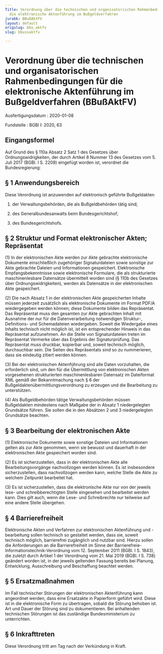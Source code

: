 ```yaml
---
Title: Verordnung über die technischen und organisatorischen Rahmenbedingungen für
  die elektronische Aktenführung im Bußgeldverfahren
jurabk: BBußAktFV
layout: default
origslug: bbu_aktfv
slug: bbussaktfv

---
```


# Verordnung über die technischen und organisatorischen Rahmenbedingungen für die elektronische Aktenführung im Bußgeldverfahren (BBußAktFV)

Ausfertigungsdatum
:   2020-01-08

Fundstelle
:   BGBl I: 2020, 63


## Eingangsformel

Auf Grund des § 110a Absatz 2 Satz 1 des Gesetzes über Ordnungswidrigkeiten, der durch Artikel 8 Nummer 13 des Gesetzes vom 5. Juli 2017 (BGBl. I S. 2208) eingefügt worden ist, verordnet die Bundesregierung:


## § 1 Anwendungsbereich

Diese Verordnung ist anzuwenden auf elektronisch geführte Bußgeldakten

1.  der Verwaltungsbehörden, die als Bußgeldbehörden tätig sind;


2.  des Generalbundesanwalts beim Bundesgerichtshof;


3.  des Bundesgerichtshofs.





## § 2 Struktur und Format elektronischer Akten; Repräsentat

(1) In der elektronischen Akte werden zur Akte gebrachte elektronische Dokumente einschließlich zugehöriger Signaturdateien sowie sonstige zur Akte gebrachte Dateien und Informationen gespeichert. Elektronische Empfangsbekenntnisse sowie elektronische Formulare, die als strukturierte maschinenlesbare Datensätze übermittelt worden sind (§ 110b des Gesetzes über Ordnungswidrigkeiten), werden als Datensätze in der elektronischen Akte gespeichert.

(2) Die nach Absatz 1 in der elektronischen Akte gespeicherten Inhalte müssen jederzeit zusätzlich als elektronische Dokumente im Format PDF/A wiedergegeben werden können; diese Dokumente bilden das Repräsentat. Das Repräsentat muss den gesamten zur Akte gebrachten Inhalt mit Ausnahme der nur für die Datenverarbeitung notwendigen Struktur-, Definitions- und Schemadateien wiedergeben. Soweit die Wiedergabe eines Inhalts technisch nicht möglich ist, ist ein entsprechender Hinweis in das Repräsentat aufzunehmen. An die Stelle von Signaturdateien treten im Repräsentat Vermerke über das Ergebnis der Signaturprüfung. Das Repräsentat muss druckbar, kopierbar und, soweit technisch möglich, durchsuchbar sein. Die Seiten des Repräsentats sind so zu nummerieren, dass sie eindeutig zitiert werden können.

(3) Bei der elektronischen Aktenführung sind alle Daten vorzuhalten, die erforderlich sind, um den für die Übermittlung von elektronischen Akten vorgesehenen strukturierten maschinenlesbaren Datensatz im Dateiformat XML gemäß der Bekanntmachung nach § 6 der Bußgeldaktenübermittlungsverordnung zu erzeugen und die Bearbeitung zu unterstützen.

(4) Als Bußgeldbehörden tätige Verwaltungsbehörden müssen Bußgeldakten mindestens nach Maßgabe der in Absatz 1 niedergelegten Grundsätze führen. Sie sollen die in den Absätzen 2 und 3 niedergelegten Grundsätze beachten.


## § 3 Bearbeitung der elektronischen Akte

(1) Elektronische Dokumente sowie sonstige Dateien und Informationen gelten als zur Akte genommen, wenn sie bewusst und dauerhaft in der elektronischen Akte gespeichert worden sind.

(2) Es ist sicherzustellen, dass in der elektronischen Akte alle Bearbeitungsvorgänge nachvollzogen werden können. Es ist insbesondere sicherzustellen, dass nachvollzogen werden kann, welche Stelle die Akte zu welchem Zeitpunkt bearbeitet hat.

(3) Es ist sicherzustellen, dass die elektronische Akte nur von der jeweils lese- und schreibberechtigten Stelle eingesehen und bearbeitet werden kann. Dies gilt auch, wenn die Lese- und Schreibrechte nur teilweise auf eine andere Stelle übergehen.


## § 4 Barrierefreiheit

Elektronische Akten und Verfahren zur elektronischen Aktenführung und -bearbeitung sollen technisch so gestaltet werden, dass sie, soweit technisch möglich, barrierefrei zugänglich und nutzbar sind. Hierzu sollen die Anforderungen an die Barrierefreiheit im Sinne der Barrierefreie-Informationstechnik-Verordnung vom 12. September 2011 (BGBl. I S. 1843), die zuletzt durch Artikel 1 der Verordnung vom 21. Mai 2019 (BGBl. I S. 738) geändert worden ist, in der jeweils geltenden Fassung bereits bei Planung, Entwicklung, Ausschreibung und Beschaffung beachtet werden.


## § 5 Ersatzmaßnahmen

Im Fall technischer Störungen der elektronischen Aktenführung kann angeordnet werden, dass eine Ersatzakte in Papierform geführt wird. Diese ist in die elektronische Form zu übertragen, sobald die Störung behoben ist. Art und Dauer der Störung sind zu dokumentieren. Bei anhaltenden technischen Störungen ist das zuständige Bundesministerium zu unterrichten.


## § 6 Inkrafttreten

Diese Verordnung tritt am Tag nach der Verkündung in Kraft.

